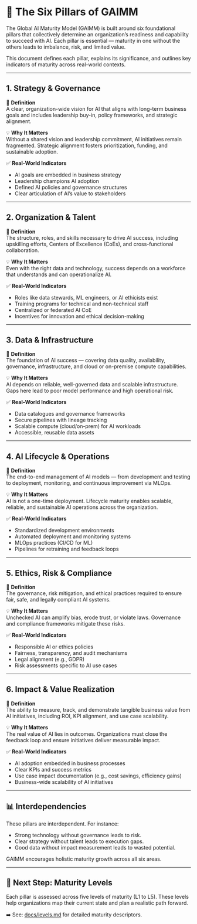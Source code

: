 # 🧱 The Six Pillars of GAIMM

The Global AI Maturity Model (GAIMM) is built around six foundational pillars that collectively determine an organization’s readiness and capability to succeed with AI. Each pillar is essential — maturity in one without the others leads to imbalance, risk, and limited value.

This document defines each pillar, explains its significance, and outlines key indicators of maturity across real-world contexts.

---

## 1. Strategy & Governance

📌 **Definition**  
A clear, organization-wide vision for AI that aligns with long-term business goals and includes leadership buy-in, policy frameworks, and strategic alignment.

💡 **Why It Matters**  
Without a shared vision and leadership commitment, AI initiatives remain fragmented. Strategic alignment fosters prioritization, funding, and sustainable adoption.

✅ **Real-World Indicators**  
- AI goals are embedded in business strategy  
- Leadership champions AI adoption  
- Defined AI policies and governance structures  
- Clear articulation of AI’s value to stakeholders  

---

## 2. Organization & Talent

📌 **Definition**  
The structure, roles, and skills necessary to drive AI success, including upskilling efforts, Centers of Excellence (CoEs), and cross-functional collaboration.

💡 **Why It Matters**  
Even with the right data and technology, success depends on a workforce that understands and can operationalize AI.

✅ **Real-World Indicators**  
- Roles like data stewards, ML engineers, or AI ethicists exist  
- Training programs for technical and non-technical staff  
- Centralized or federated AI CoE  
- Incentives for innovation and ethical decision-making  

---

## 3. Data & Infrastructure

📌 **Definition**  
The foundation of AI success — covering data quality, availability, governance, infrastructure, and cloud or on-premise compute capabilities.

💡 **Why It Matters**  
AI depends on reliable, well-governed data and scalable infrastructure. Gaps here lead to poor model performance and high operational risk.

✅ **Real-World Indicators**  
- Data catalogues and governance frameworks  
- Secure pipelines with lineage tracking  
- Scalable compute (cloud/on-prem) for AI workloads  
- Accessible, reusable data assets  

---

## 4. AI Lifecycle & Operations

📌 **Definition**  
The end-to-end management of AI models — from development and testing to deployment, monitoring, and continuous improvement via MLOps.

💡 **Why It Matters**  
AI is not a one-time deployment. Lifecycle maturity enables scalable, reliable, and sustainable AI operations across the organization.

✅ **Real-World Indicators**  
- Standardized development environments  
- Automated deployment and monitoring systems  
- MLOps practices (CI/CD for ML)  
- Pipelines for retraining and feedback loops  

---

## 5. Ethics, Risk & Compliance

📌 **Definition**  
The governance, risk mitigation, and ethical practices required to ensure fair, safe, and legally compliant AI systems.

💡 **Why It Matters**  
Unchecked AI can amplify bias, erode trust, or violate laws. Governance and compliance frameworks mitigate these risks.

✅ **Real-World Indicators**  
- Responsible AI or ethics policies  
- Fairness, transparency, and audit mechanisms  
- Legal alignment (e.g., GDPR)  
- Risk assessments specific to AI use cases  

---

## 6. Impact & Value Realization

📌 **Definition**  
The ability to measure, track, and demonstrate tangible business value from AI initiatives, including ROI, KPI alignment, and use case scalability.

💡 **Why It Matters**  
The real value of AI lies in outcomes. Organizations must close the feedback loop and ensure initiatives deliver measurable impact.

✅ **Real-World Indicators**  
- AI adoption embedded in business processes  
- Clear KPIs and success metrics  
- Use case impact documentation (e.g., cost savings, efficiency gains)  
- Business-wide scalability of AI initiatives  

---

## 📊 Interdependencies

These pillars are interdependent. For instance:  
- Strong technology without governance leads to risk.  
- Clear strategy without talent leads to execution gaps.  
- Good data without impact measurement leads to wasted potential.

GAIMM encourages holistic maturity growth across all six areas.

---

## 🧭 Next Step: Maturity Levels

Each pillar is assessed across five levels of maturity (L1 to L5). These levels help organizations map their current state and plan a realistic path forward.

➡️ See: [docs/levels.md](docs/levels.md) for detailed maturity descriptors.

